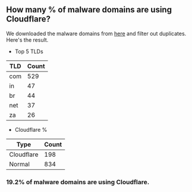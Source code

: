 ## How many % of malware domains are using Cloudflare?


We downloaded the malware domains from [here](https://urlhaus.abuse.ch) and filter out duplicates.
Here's the result.


[//]: # (start replacement)


- Top 5 TLDs

| TLD | Count |
| --- | --- |
| com | 529 |
| in | 47 |
| br | 44 |
| net | 37 |
| za | 26 |


- Cloudflare %

| Type | Count |
| --- | --- |
| Cloudflare | 198 |
| Normal | 834 |


### 19.2% of malware domains are using Cloudflare.